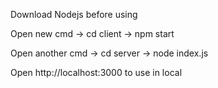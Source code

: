 Download Nodejs before using

Open new cmd -> cd client -> npm start

Open another cmd -> cd server -> node index.js

Open http://localhost:3000 to use in local
